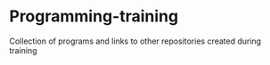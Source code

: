 # Programming-training
Collection of programs and links to other repositories created during training
